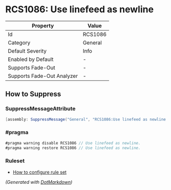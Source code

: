 # RCS1086: Use linefeed as newline

| Property                    | Value   |
| --------------------------- | ------- |
| Id                          | RCS1086 |
| Category                    | General |
| Default Severity            | Info    |
| Enabled by Default          | \-      |
| Supports Fade\-Out          | \-      |
| Supports Fade\-Out Analyzer | \-      |

## How to Suppress

### SuppressMessageAttribute

```csharp
[assembly: SuppressMessage("General", "RCS1086:Use linefeed as newline.", Justification = "<Pending>")]
```

### \#pragma

```csharp
#pragma warning disable RCS1086 // Use linefeed as newline.
#pragma warning restore RCS1086 // Use linefeed as newline.
```

### Ruleset

* [How to configure rule set](../HowToConfigureAnalyzers.md)

*\(Generated with [DotMarkdown](http://github.com/JosefPihrt/DotMarkdown)\)*